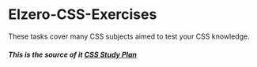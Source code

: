 # Elzero-CSS-Exercises

These tasks cover many CSS subjects aimed to test your CSS knowledge.

##### This is the source of it [CSS Study Plan](https://elzero.org/study/css-2021-study-plan/)
